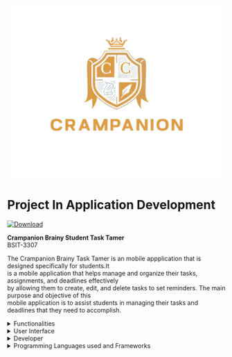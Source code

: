 ![UI Image 1](Icon/splash_image.png)
# Project In Application Development
[![Download](https://img.shields.io/badge/Download-Repository-brightgreen)](https://github.com/LunaAndrei/CRAMPANION_PROJEC/archive/refs/heads/main.zip)

**Crampanion Brainy Student Task Tamer**  
BSIT-3307


  The Crampanion Brainy Task Tamer is an mobile appplication that is designed specifically for students.It<br> 
  is a mobile application that helps manage and organize their tasks, assignments, and deadlines effectively<br>
  by allowing them to create, edit, and delete tasks to set reminders. The main purpose and objective of this<br>
  mobile application is to assist students in managing their tasks and deadlines that they need to accomplish.

  <details><summary>Functionalities</summary>

&nbsp;&nbsp;&nbsp;&nbsp;&nbsp;&nbsp; ![Add Button](https://img.shields.io/badge/Add-+-green) Create and Add a Student Task<br>
 &nbsp;&nbsp;&nbsp;&nbsp;&nbsp;&nbsp;[![Edit Icon](https://img.shields.io/badge/Edit-✏️-blueviolet)](link_to_your_edit_action) Edit a Student Task<br>
 &nbsp;&nbsp;&nbsp;&nbsp;&nbsp;&nbsp;![Read Icon](https://img.shields.io/badge/Read-📖-blue) Read or View the Student Task<br>
 &nbsp;&nbsp;&nbsp;&nbsp;&nbsp;&nbsp;![Delete Icon](https://img.shields.io/badge/Delete-🗑️-red)Delete a Student Task 

</details>
<details>
  <summary>User Interface</summary>

  ## Splash Screen
<img src="UI/SplashscreenUI.jpg" alt="Splashscreen" width="500" height="700">
  ## User Guide Dialog
  &nbsp;<img src="UI/Dialogaftersplash.jpg" alt="Userdialogguide" width="500" height="700"> <img src="UI/UserGuide.jpg" alt="Userdialogguide" width="500" height="700">
  &nbsp;&nbsp;&nbsp;*This is the user guide Dialog for the new user of the crampanion app*

   ## Task Screen
&nbsp;&nbsp;&nbsp;&nbsp;&nbsp;&nbsp;&nbsp;&nbsp;&nbsp;&nbsp;&nbsp;&nbsp;&nbsp;&nbsp;&nbsp;&nbsp;&nbsp;&nbsp;&nbsp;&nbsp;&nbsp;&nbsp;&nbsp;&nbsp;&nbsp;&nbsp;&nbsp;&nbsp;&nbsp;&nbsp;&nbsp;&nbsp;&nbsp;&nbsp;&nbsp;&nbsp;&nbsp;&nbsp;&nbsp;&nbsp;&nbsp;&nbsp;&nbsp;&nbsp;&nbsp;&nbsp;&nbsp;&nbsp;&nbsp;&nbsp;&nbsp;&nbsp;&nbsp;<img src="UI/Ui_11.jpg" alt="taskscreen" width="500" height="700">

&nbsp;&nbsp;&nbsp;&nbsp;&nbsp;&nbsp;&nbsp;&nbsp;&nbsp;&nbsp;&nbsp;&nbsp;&nbsp;&nbsp;&nbsp;&nbsp;&nbsp;&nbsp;*In this UI, you will see the subject of the task, the submission date, and the remaining days before the deadline.*

   ## Task Screen Tab
&nbsp;<img src="UI/All tasktab.jpg" alt="all tasktab" width="500" height="700"> <img src="UI/taskscreenUI.jpg" alt="Due Soon" width="500" height="700">
&nbsp;&nbsp;&nbsp;*The Task Screen has two tabs. The first tab is the 'All Tasks' tab, which displays tasks with deadlines that are two or more days away. In this tab, tasks are highlighted in green to indicate that the deadline is in the future. The second tab is the 'Due Soon' tab. This tab shows tasks that are either one day before the deadline or within 24 hours of it. You will also see that the text blinks red if the task's deadline is today.*
  ## UI for Adding a task Details
&nbsp;<img src="UI/AddtaskUI.jpg" alt="Taskdialog" width="500" height="700"> <img src="UI/Screenshot_2024-07-22-16-39-27-236_com.example.projectinappdev.jpg" alt="Selectingdate" width="500" height="700">
&nbsp;&nbsp;&nbsp;*In this dialog there is an input type where you can enter or add the details of your task you can also select a submission date for your task*
   ## Task Details
&nbsp;<img src="UI/Taskdetails UI.jpg" alt="tasksdetails" width="500" height="700"> <img src="UI/Adding a details and time.jpg" alt="tasksdetails" width="500" height="700">

&nbsp;&nbsp;&nbsp;*In this UI you will see the details of your task that you have added inlcuding also the date you can also add edit and delete the details of your &nbsp;task*
</details>


<details><summary>Developer</summary>  
  &nbsp;&nbsp;&nbsp;&nbsp;&nbsp;&nbsp;&nbsp;&nbsp;&nbsp;&nbsp;&nbsp;&nbsp;&nbsp;&nbsp;&nbsp;&nbsp;&nbsp;&nbsp;&nbsp;<img src="Devpic/Devpic 3.jpg" alt="Dev Pic" width="200" height="200">
   <h5>&nbsp;&nbsp;&nbsp;&nbsp;&nbsp;&nbsp;&nbsp;&nbsp;&nbsp;&nbsp;&nbsp;&nbsp;&nbsp;&nbsp;&nbsp;&nbsp;&nbsp;&nbsp;&nbsp;&nbsp;&nbsp;&nbsp;&nbsp;&nbsp;&nbsp;&nbsp;&nbsp;&nbsp;&nbsp;&nbsp;Hawak Carl Jonel V. </h5>
<a href="" target="_blank"><img src="https://img.shields.io/badge/LinkedIn-%230077B5.svg?&style=flat-square&logo=linkedin&logoColor=white" alt="LinkedIn"></a>
      <a href="https://www.facebook.com/jonel.hawak" target="_blank"><img src="https://img.shields.io/badge/Facebook-%231877F2.svg?&style=flat-square&logo=facebook&logoColor=white" alt="Facebook"></a>
        <a href="https://l.facebook.com/l.php?u=https%3A%2F%2Fwww.instagram.com%2Fcarljon3l_%3Figsh%3DMXdpOTkyZjZrNHNzdA%253D%253D%26fbclid%3DIwZXh0bgNhZW0CMTAAAR1BQDfrt9XrPQCPuK_-xw-JGf-KIbtyt8J14SEI_g8Vj5okiUTRFrZu28I_aem_wt8RC0ZlQUgaCXUIIC8Dpg&h=AT2PxycAyy6OhVZOP1UJWmlAqQfTJO3ZWGwC11iJ0snbylLKGOcOgKa6_YgeR-BjzmD7VVZ8oqluGna4nAiUkwc2L6wVkmsd1jObbIwXo2f_vKCjWnzYeOTDOwX8C58z_KNJNg" target="_blank">
          <img src="https://img.shields.io/badge/Instagram-%23E4405F.svg?&style=flat-square&logo=instagram&logoColor=white" alt="Instagram"></a>
    <img alt="GitHub" src="https://img.shields.io/badge/dynamic/json?logo=github&label=GitHub+Followers&labelColor=282c34&color=181717&query=%24.data.totalSubs&url=https%3A%2F%2Fapi.spencerwoo.com%2Fsubstats%2F%3Fsource%3Dgithub%26queryKey%3Dmadushadhanushka&longCache=true"/>
 
&nbsp;&nbsp;&nbsp;&nbsp;&nbsp;&nbsp;&nbsp;&nbsp;&nbsp;&nbsp;&nbsp;&nbsp;&nbsp;&nbsp;&nbsp;&nbsp;&nbsp;&nbsp;&nbsp;<img src="Devpic/devpic1.jpg" alt="Dev Pic" width="200" height="200">
  <h5>&nbsp;&nbsp;&nbsp;&nbsp;&nbsp;&nbsp;&nbsp;&nbsp;&nbsp;&nbsp;&nbsp;&nbsp;&nbsp;&nbsp;&nbsp;&nbsp;&nbsp;&nbsp;&nbsp;&nbsp;&nbsp;&nbsp;&nbsp;&nbsp;&nbsp;&nbsp;Lagunsing John Carlo M. </h5>
        <a href="https://l.facebook.com/l.php?u=https%3A%2F%2Fwww.instagram.com%2Fcacarkot%3Figsh%3DcHludnM1dDNmNTV3%26fbclid%3DIwZXh0bgNhZW0CMTAAAR0lRew2tnAr-BGtNegZOe8mPJgznwfbqt8n6C-U7-gj_tBfk_tym-nFo38_aem_2dvIkJTMDSTk5p5HoiDK8w&h=AT1AgpVX1VQfitTeF4fTOXYmOfCRIbZCev_aGYSqQHwsho4G1cjYoni2qt2yb9oaU4SPmyTH8NYdxyucPJpGtXu1Stt9yPufj85bmpfltZxVRlTbA4637Bh6xw7-kIkkHTlBcw" target="_blank"><img src="https://img.shields.io/badge/LinkedIn-%230077B5.svg?&style=flat-square&logo=linkedin&logoColor=white" alt="LinkedIn"></a>
      <a href="https://www.facebook.com/c.lagunsing" target="_blank"><img src="https://img.shields.io/badge/Facebook-%231877F2.svg?&style=flat-square&logo=facebook&logoColor=white" alt="Facebook"></a>
        <a href="https://l.facebook.com/l.php?u=https%3A%2F%2Fwww.instagram.com%2Fcacarkot%3Figsh%3DcHludnM1dDNmNTV3%26fbclid%3DIwZXh0bgNhZW0CMTAAAR0lRew2tnAr-BGtNegZOe8mPJgznwfbqt8n6C-U7-gj_tBfk_tym-nFo38_aem_2dvIkJTMDSTk5p5HoiDK8w&h=AT1AgpVX1VQfitTeF4fTOXYmOfCRIbZCev_aGYSqQHwsho4G1cjYoni2qt2yb9oaU4SPmyTH8NYdxyucPJpGtXu1Stt9yPufj85bmpfltZxVRlTbA4637Bh6xw7-kIkkHTlBcw" target="_blank">
          <img src="https://img.shields.io/badge/Instagram-%23E4405F.svg?&style=flat-square&logo=instagram&logoColor=white" alt="Instagram"></a>
  <img alt="GitHub" src="https://img.shields.io/badge/dynamic/json?logo=github&label=GitHub+Followers&labelColor=282c34&color=181717&query=%24.data.totalSubs&url=https%3A%2F%2Fapi.spencerwoo.com%2Fsubstats%2F%3Fsource%3Dgithub%26queryKey%3Dmadushadhanushka&longCache=true"/>

&nbsp;&nbsp;&nbsp;&nbsp;&nbsp;&nbsp;&nbsp;&nbsp;&nbsp;&nbsp;&nbsp;&nbsp;&nbsp;&nbsp;&nbsp;&nbsp;&nbsp;&nbsp;&nbsp;<img src="Devpic/Devpic 2.jpg" alt="Dev Pic" width="200" height="200">    <h5>&nbsp;&nbsp;&nbsp;&nbsp;&nbsp;&nbsp;&nbsp;&nbsp;&nbsp;&nbsp;&nbsp;&nbsp;&nbsp;&nbsp;&nbsp;&nbsp;&nbsp;&nbsp;&nbsp;&nbsp;&nbsp;&nbsp;&nbsp;&nbsp;&nbsp;&nbsp;&nbsp;&nbsp;&nbsp;&nbsp;&nbsp;&nbsp;&nbsp;&nbsp;Luna Andrei B.</h5>
       <a href="" target="_blank"><img src="https://img.shields.io/badge/LinkedIn-%230077B5.svg?&style=flat-square&logo=linkedin&logoColor=white" alt="LinkedIn"></a>
      <a href="https://www.facebook.com/andrei.luna.980" target="_blank"><img src="https://img.shields.io/badge/Facebook-%231877F2.svg?&style=flat-square&logo=facebook&logoColor=white" alt="Facebook"></a>
        <a href="https://l.facebook.com/l.php?u=https%3A%2F%2Fwww.instagram.com%2Fdreidredr%3Figsh%3Db2J1ODYyOHlnMjFr%26fbclid%3DIwZXh0bgNhZW0CMTAAAR08BQaQREtFT9OlbOGxAsay5LGsKVL16sSaAiPoFCTy1nEodyVVNnYgBjc_aem_w5BXcUEPQ72ntKGTj-ACzw&h=AT1AgpVX1VQfitTeF4fTOXYmOfCRIbZCev_aGYSqQHwsho4G1cjYoni2qt2yb9oaU4SPmyTH8NYdxyucPJpGtXu1Stt9yPufj85bmpfltZxVRlTbA4637Bh6xw7-kIkkHTlBcw" target="_blank">
          <img src="https://img.shields.io/badge/Instagram-%23E4405F.svg?&style=flat-square&logo=instagram&logoColor=white" alt="Instagram"></a>
  <img alt="GitHub" src="https://img.shields.io/badge/dynamic/json?logo=github&label=GitHub+Followers&labelColor=282c34&color=181717&query=%24.data.totalSubs&url=https%3A%2F%2Fapi.spencerwoo.com%2Fsubstats%2F%3Fsource%3Dgithub%26queryKey%3Dmadushadhanushka&longCache=true"/> 
</details>

<details><summary>Programming Languages used and Frameworks</summary><br>
&nbsp;&nbsp;&nbsp;&nbsp;&nbsp;&nbsp;&nbsp;&nbsp;&nbsp;&nbsp;&nbsp;&nbsp;&nbsp;&nbsp;&nbsp;&nbsp;&nbsp;&nbsp;&nbsp;&nbsp;<img src="https://img.shields.io/badge/Flutter-02569B?style=for-the-badge&logo=flutter&logoColor=white" alt="Flutter" />
&nbsp;&nbsp;<img src="https://img.shields.io/badge/Dart-0175C2?style=for-the-badge&logo=dart&logoColor=white" alt="Dart" />



</details>

